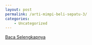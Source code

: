 ```yaml
---
layout: post
permalink: /arti-mimpi-beli-sepatu-3/
categories:
    - Uncategorized
---
```


[Baca Selengkapnya](/09)